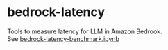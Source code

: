 # bedrock-latency
Tools to measure latency for LLM in Amazon Bedrook.  
See [bedrock-latency-benchmark.ipynb](./bedrock-latency-benchmark.ipynb)
